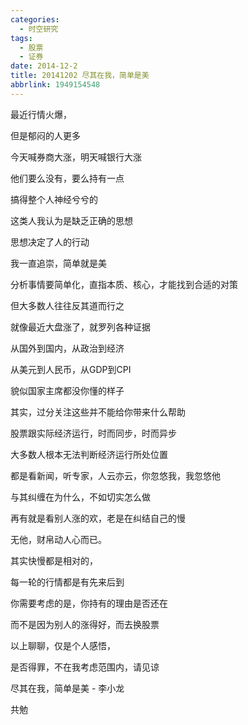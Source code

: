 ```yaml
---
categories:
  - 时空研究
tags:
  - 股票
  - 证券
date: 2014-12-2
title: 20141202 尽其在我，简单是美
abbrlink: 1949154548
---
```


最近行情火爆，

但是郁闷的人更多

今天喊券商大涨，明天喊银行大涨

他们要么没有，要么持有一点

搞得整个人神经兮兮的

这类人我认为是缺乏正确的思想


思想决定了人的行动

我一直追崇，简单就是美

分析事情要简单化，直指本质、核心，才能找到合适的对策

但大多数人往往反其道而行之


就像最近大盘涨了，就罗列各种证据

从国外到国内，从政治到经济

从美元到人民币，从GDP到CPI

貌似国家主席都没你懂的样子

其实，过分关注这些并不能给你带来什么帮助

股票跟实际经济运行，时而同步，时而异步

大多数人根本无法判断经济运行所处位置

都是看新闻，听专家，人云亦云，你忽悠我，我忽悠他

与其纠缠在为什么，不如切实怎么做


再有就是看别人涨的欢，老是在纠结自己的慢

无他，财帛动人心而已。

其实快慢都是相对的，

每一轮的行情都是有先来后到

你需要考虑的是，你持有的理由是否还在

而不是因为别人的涨得好，而去换股票


以上聊聊，仅是个人感悟，

是否得罪，不在我考虑范围内，请见谅


尽其在我，简单是美  - 李小龙

共勉
